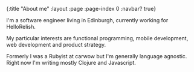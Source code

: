 {:title "About me"
:layout :page
:page-index 0
:navbar? true}

I'm a software engineer living in Edinburgh, currently working for HelloRelish.

My particular interests are functional programming, mobile development, web development and product strategy.

Formerly I was a Rubyist at carwow but I'm generally language agnostic. Right now I'm writing mostly Clojure and Javascript.
